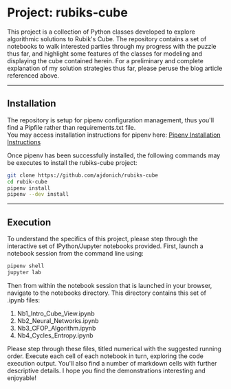 # Project: rubiks-cube

This project is a collection of Python classes developed to explore algorithmic solutions to Rubik's Cube. The repository contains a set of notebooks to walk interested parties through my progress with the puzzle thus far, and highlight some features of the classes for modeling and displaying the cube contained herein. For a preliminary and complete explanation of my solution strategies thus far, please peruse the blog article referenced above.

---

## Installation

The repository is setup for pipenv configuration management, thus you'll find a Pipfile rather than requirements.txt file.  
You may access installation instructions for pipenv here: [Pipenv Installation Instructions](https://pypi.org/project/pipenv/)

Once pipenv has been successfully installed, the following commands may be executes to install the rubiks-cube project:

```sh
git clone https://github.com/ajdonich/rubiks-cube
cd rubik-cube
pipenv install
pipenv --dev install
```

---

## Execution

To understand the specifics of this project, please step through the interactive set of IPython/Jupyter notebooks provided. First, launch a notebook session from the command line using:

```sh
pipenv shell
jupyter lab
```

Then from within the notebook session that is launched in your browser, navigate to the notebooks directory. This directory contains this set of .ipynb files:

1. Nb1_Intro_Cube_View.ipynb
2. Nb2_Neural_Networks.ipynb
3. Nb3_CFOP_Algorithm.ipynb
4. Nb4_Cycles_Entropy.ipynb

Please step through these files, titled numerical with the suggested running order. Execute each cell of each notebook in turn, exploring the code execution output. You'll also find a number of markdown cells with further descriptive details. I hope you find the demonstrations interesting and enjoyable!
